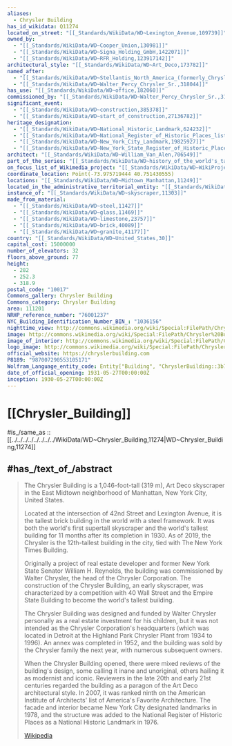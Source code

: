```yaml
---
aliases:
  - Chrysler Building
has_id_wikidata: Q11274
located_on_street: "[[_Standards/WikiData/WD~Lexington_Avenue,109739]]"
owned_by:
  - "[[_Standards/WikiData/WD~Cooper_Union,130981]]"
  - "[[_Standards/WikiData/WD~Signa_Holding_GmbH,1422071]]"
  - "[[_Standards/WikiData/WD~RFR_Holding,123917142]]"
architectural_style: "[[_Standards/WikiData/WD~Art_Deco,173782]]"
named_after:
  - "[[_Standards/WikiData/WD~Stellantis_North_America_(formerly_Chrysler),181114]]"
  - "[[_Standards/WikiData/WD~Walter_Percy_Chrysler_Sr.,318044]]"
has_use: "[[_Standards/WikiData/WD~office,182060]]"
commissioned_by: "[[_Standards/WikiData/WD~Walter_Percy_Chrysler_Sr.,318044]]"
significant_event:
  - "[[_Standards/WikiData/WD~construction,385378]]"
  - "[[_Standards/WikiData/WD~start_of_construction,27136782]]"
heritage_designation:
  - "[[_Standards/WikiData/WD~National_Historic_Landmark,624232]]"
  - "[[_Standards/WikiData/WD~National_Register_of_Historic_Places_listed_place,19558910]]"
  - "[[_Standards/WikiData/WD~New_York_City_Landmark,19825927]]"
  - "[[_Standards/WikiData/WD~New_York_State_Register_of_Historic_Places_listed_place,120763427]]"
architect: "[[_Standards/WikiData/WD~William_Van_Alen,706549]]"
part_of_the_series: "[[_Standards/WikiData/WD~history_of_the_world's_tallest_buildings,3698493]]"
on_focus_list_of_Wikimedia_project: "[[_Standards/WikiData/WD~WikiProject_Architourist_Guide,134412769]]"
coordinate_location: Point(-73.975719444 40.751430555)
locations: "[[_Standards/WikiData/WD~Midtown_Manhattan,11249]]"
located_in_the_administrative_territorial_entity: "[[_Standards/WikiData/WD~Manhattan,11299]]"
instance_of: "[[_Standards/WikiData/WD~skyscraper,11303]]"
made_from_material:
  - "[[_Standards/WikiData/WD~steel,11427]]"
  - "[[_Standards/WikiData/WD~glass,11469]]"
  - "[[_Standards/WikiData/WD~limestone,23757]]"
  - "[[_Standards/WikiData/WD~brick,40089]]"
  - "[[_Standards/WikiData/WD~granite,41177]]"
country: "[[_Standards/WikiData/WD~United_States,30]]"
capital_cost: 15000000
number_of_elevators: 32
floors_above_ground: 77
height:
  - 282
  - 252.3
  - 318.9
postal_code: "10017"
Commons_gallery: Chrysler Building
Commons_category: Chrysler Building
area: 111201
NRHP_reference_number: "76001237"
NYC_Building_Identification_Number_BIN_: "1036156"
nighttime_view: http://commons.wikimedia.org/wiki/Special:FilePath/Chrysler%20Building%20at%20night.JPG
image: http://commons.wikimedia.org/wiki/Special:FilePath/Chrysler%20Building%20by%20David%20Shankbone%20Retouched.jpg
image_of_interior: http://commons.wikimedia.org/wiki/Special:FilePath/Chrysler%20Building%20Lobby%202.jpg
logo_image: http://commons.wikimedia.org/wiki/Special:FilePath/Chrysler%20Building%20logo.svg
official_website: https://chryslerbuilding.com
P8189: "987007290553105171"
Wolfram_Language_entity_code: Entity["Building", "ChryslerBuilding::3b77k"]
date_of_official_opening: 1931-05-27T00:00:00Z
inception: 1930-05-27T00:00:00Z
---
```


# [[Chrysler_Building]] 

#is_/same_as :: [[../../../../../../../../WikiData/WD~Chrysler_Building,11274|WD~Chrysler_Building,11274]]

## #has_/text_of_/abstract 

> The Chrysler Building is a 1,046-foot-tall (319 m), Art Deco skyscraper 
> in the East Midtown neighborhood of Manhattan, New York City, United States. 
> 
> Located at the intersection of 42nd Street and Lexington Avenue, 
> it is the tallest brick building in the world with a steel framework. 
> It was both the world's first supertall skyscraper 
> and the world's tallest building for 11 months after its completion in 1930. 
> As of 2019, the Chrysler is the 12th-tallest building in the city, tied with The New York Times Building.
>
> Originally a project of real estate developer and former New York State Senator William H. Reynolds, 
> the building was commissioned by Walter Chrysler, the head of the Chrysler Corporation. 
> The construction of the Chrysler Building, an early skyscraper, 
> was characterized by a competition with 40 Wall Street 
> and the Empire State Building to become the world's tallest building. 
> 
> The Chrysler Building was designed and funded by Walter Chrysler personally 
> as a real estate investment for his children, 
> but it was not intended as the Chrysler Corporation's headquarters 
> (which was located in Detroit at the Highland Park Chrysler Plant from 1934 to 1996). 
> An annex was completed in 1952, and the building was sold by the Chrysler family the next year, 
> with numerous subsequent owners.
>
> When the Chrysler Building opened, there were mixed reviews of the building's design, some calling it inane and unoriginal, others hailing it as modernist and iconic. Reviewers in the late 20th and early 21st centuries regarded the building as a paragon of the Art Deco architectural style. In 2007, it was ranked ninth on the American Institute of Architects' list of America's Favorite Architecture. The facade and interior became New York City designated landmarks in 1978, and the structure was added to the National Register of Historic Places as a National Historic Landmark in 1976.
>
> [Wikipedia](https://en.wikipedia.org/wiki/Chrysler%20Building) 

